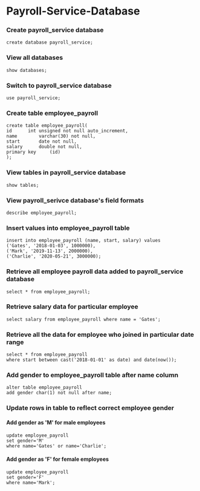 # Payroll-Service-Database

### Create payroll_service database
```
create database payroll_service;
```
### View all databases
```
show databases;
```
### Switch to payroll_service database
```
use payroll_service;
```
### Create table employee_payroll
```
create table employee_payroll(
id 		int unsigned not null auto_increment,
name 		varchar(30) not null,
start		date not null,
salary		double not null,
primary key 	(id)
);
```
### View tables in payroll_service database
```
show tables;
```
### View payroll_serivce database's field formats
```
describe employee_payroll;
```
### Insert values into employee_payroll table
```
insert into employee_payroll (name, start, salary) values
('Gates', '2018-01-03', 1000000),
('Mark', '2019-11-13', 2000000),
('Charlie', '2020-05-21', 3000000);
```
### Retrieve all employee payroll data added to payroll_service database
```
select * from employee_payroll;
```
### Retrieve salary data for particular employee 
```
select salary from employee_payroll where name = 'Gates';
```
### Retrieve all the data for employee who joined in particular date range
```
select * from employee_payroll
where start between cast('2018-01-01' as date) and date(now());
```
### Add gender to employee_payroll table after name column
```
alter table employee_payroll
add gender char(1) not null after name;
```
### Update rows in table to reflect correct employee gender
#### Add gender as 'M' for male employees
```
update employee_payroll
set gender='M' 
where name='Gates' or name='Charlie';
```
#### Add gender as 'F' for female employees
```
update employee_payroll
set gender='F'
where name='Mark';
```